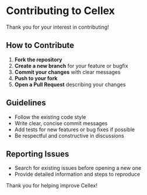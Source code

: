 # Contributing to Cellex

Thank you for your interest in contributing!

## How to Contribute

1. **Fork the repository**
2. **Create a new branch** for your feature or bugfix
3. **Commit your changes** with clear messages
4. **Push to your fork**
5. **Open a Pull Request** describing your changes

## Guidelines

- Follow the existing code style
- Write clear, concise commit messages
- Add tests for new features or bug fixes if possible
- Be respectful and constructive in discussions

## Reporting Issues

- Search for existing issues before opening a new one
- Provide detailed information and steps to reproduce

Thank you for helping improve Cellex!